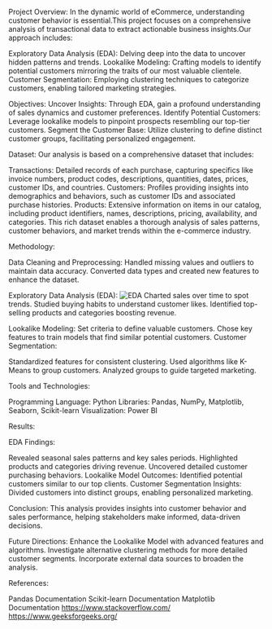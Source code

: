 Project Overview:
In the dynamic world of eCommerce, understanding customer behavior is essential.This project focuses on a comprehensive analysis of transactional data to extract actionable business insights.Our approach includes:

Exploratory Data Analysis (EDA): Delving deep into the data to uncover hidden patterns and trends.
Lookalike Modeling: Crafting models to identify potential customers mirroring the traits of our most valuable clientele.
Customer Segmentation: Employing clustering techniques to categorize customers, enabling tailored marketing strategies.

Objectives:
Uncover Insights: Through EDA, gain a profound understanding of sales dynamics and customer preferences.
Identify Potential Customers: Leverage lookalike models to pinpoint prospects resembling our top-tier customers.
Segment the Customer Base: Utilize clustering to define distinct customer groups, facilitating personalized engagement.

Dataset:
Our analysis is based on a comprehensive dataset that includes:

Transactions: Detailed records of each purchase, capturing specifics like invoice numbers, product codes, descriptions, quantities, dates, prices, customer IDs, and countries. 
Customers: Profiles providing insights into demographics and behaviors, such as customer IDs and associated purchase histories.
Products: Extensive information on items in our catalog, including product identifiers, names, descriptions, pricing, availability, and categories.
This rich dataset enables a thorough analysis of sales patterns, customer behaviors, and market trends within the e-commerce industry.

Methodology:

Data Cleaning and Preprocessing:
Handled missing values and outliers to maintain data accuracy.
Converted data types and created new features to enhance the dataset.

Exploratory Data Analysis (EDA):
![EDA](https://github.com/user-attachments/assets/905be490-7aca-45fd-a796-7caad0a7921f)
Charted sales over time to spot trends.
Studied buying habits to understand customer likes.
Identified top-selling products and categories boosting revenue.

Lookalike Modeling:
Set criteria to define valuable customers.
Chose key features to train models that find similar potential customers.
Customer Segmentation:

Standardized features for consistent clustering.
Used algorithms like K-Means to group customers.
Analyzed groups to guide targeted marketing.

Tools and Technologies:

Programming Language: Python
Libraries: Pandas, NumPy, Matplotlib, Seaborn, Scikit-learn
Visualization: Power BI

Results:

EDA Findings:

Revealed seasonal sales patterns and key sales periods.
Highlighted products and categories driving revenue.
Uncovered detailed customer purchasing behaviors.
Lookalike Model Outcomes:
Identified potential customers similar to our top clients.
Customer Segmentation Insights:
Divided customers into distinct groups, enabling personalized marketing.

Conclusion:
This analysis provides insights into customer behavior and sales performance, helping stakeholders make informed, data-driven decisions.

Future Directions:
Enhance the Lookalike Model with advanced features and algorithms.
Investigate alternative clustering methods for more detailed customer segments.
Incorporate external data sources to broaden the analysis.

References:

Pandas Documentation
Scikit-learn Documentation
Matplotlib Documentation
https://www.stackoverflow.com/
https://www.geeksforgeeks.org/





